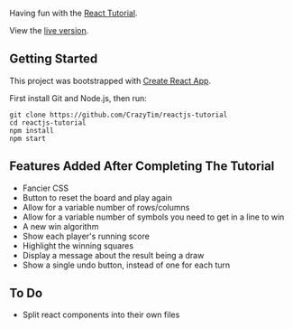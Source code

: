 Having fun with the [React Tutorial](https://reactjs.org/tutorial/tutorial.html).

View the [live version](https://crazytim.github.io/react-tutorial).

## Getting Started

This project was bootstrapped with [Create React App](https://github.com/facebook/create-react-app).

First install Git and Node.js, then run:

```
git clone https://github.com/CrazyTim/reactjs-tutorial
cd reactjs-tutorial
npm install
npm start
```

## Features Added After Completing The Tutorial

- Fancier CSS
- Button to reset the board and play again
- Allow for a variable number of rows/columns
- Allow for a variable number of symbols you need to get in a line to win
- A new win algorithm
- Show each player's running score
- Highlight the winning squares
- Display a message about the result being a draw
- Show a single undo button, instead of one for each turn

## To Do
- Split react components into their own files
